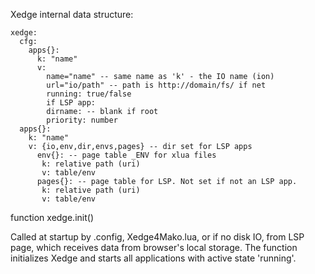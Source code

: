 


Xedge internal data structure:
```
xedge:
  cfg:
    apps{}:
      k: "name"
      v:
        name="name" -- same name as 'k' - the IO name (ion)
        url="io/path" -- path is http://domain/fs/ if net
        running: true/false
        if LSP app:
        dirname: -- blank if root
        priority: number
  apps{}:
    k: "name"
    v: {io,env,dir,envs,pages} -- dir set for LSP apps
      env{}: -- page table _ENV for xlua files
       k: relative path (uri)
       v: table/env
      pages{}: -- page table for LSP. Not set if not an LSP app.
       k: relative path (uri)
       v: table/env
```

function xedge.init()

Called at startup by .config, Xedge4Mako.lua, or if no disk IO, from LSP page, which receives data from browser's local storage. The function initializes Xedge and starts all applications with active state 'running'.
